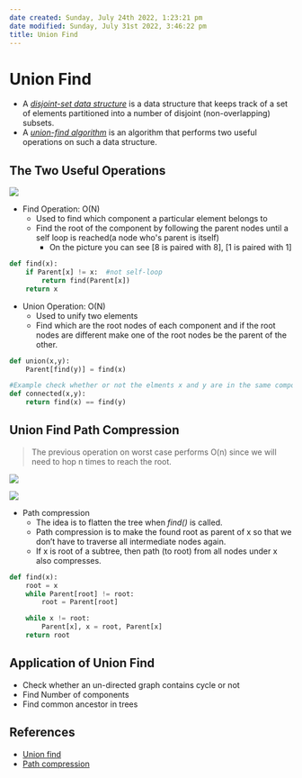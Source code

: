 ```yaml
---
date created: Sunday, July 24th 2022, 1:23:21 pm
date modified: Sunday, July 31st 2022, 3:46:22 pm
title: Union Find
---
```


# Union Find

- A [_disjoint-set data structure_](http://en.wikipedia.org/wiki/Disjoint-set_data_structure) is a data structure that keeps track of a set of elements partitioned into a number of disjoint (non-overlapping) subsets.
- A [_union-find algorithm_](http://en.wikipedia.org/wiki/Disjoint-set_data_structure) is an algorithm that performs two useful operations on such a data structure.

## The Two Useful Operations

![](https://algs4.cs.princeton.edu/15uf/images/quick-union-overview.png)

- Find Operation:  O(N)
	- Used to find which component a particular element belongs to
	- Find the root of the component by following the parent nodes until a self loop is reached(a node who's parent is itself)
		- On the picture you can see [8 is paired with 8], [1 is paired with 1]

```python
def find(x):
	if Parent[x] != x:  #not self-loop
		return find(Parent[x])
	return x
```

- Union Operation:  O(N)
	- Used to unify two elements
	- Find which are the root nodes of each component and if the root nodes are different make one of the root nodes be the parent of the other.

```python
def union(x,y):
	Parent[find(y)] = find(x)
```

```python
#Example check whether or not the elments x and y are in the same components
def connected(x,y):
	return find(x) == find(y)
```

## Union Find Path Compression

> The previous operation on worst case performs O(n) since we will need to hop n times to reach the root.

![](https://hideoushumpbackfreak.com/algorithms/images/union-find-path-compression.png)

![](https://courses.cs.washington.edu/courses/cse326/00wi/handouts/lecture18/img035.gif)

- Path compression
	- The idea is to flatten the tree when _find()_ is called.
	- Path compression is to make the found root as parent of x so that we don’t have to traverse all intermediate nodes again.
	- If x is root of a subtree, then path (to root) from all nodes under x also compresses.

```python
def find(x):
	root = x
	while Parent[root] != root:
		root = Parent[root]

	while x != root:
		Parent[x], x = root, Parent[x]
	return root
```

## Application of Union Find

- Check whether an un-directed graph contains cycle or not
- Find Number of components
- Find common ancestor in trees

## References

- [Union find](https://www.youtube.com/watch?v=ayW5B2W9hfo&t=200s&ab_channel=PotatoCoders)
- [Path compression](https://youtu.be/VHRhJWacxis?list=PLDV1Zeh2NRsBI1C-mR6ZhHTyfoEJWlxvq)
